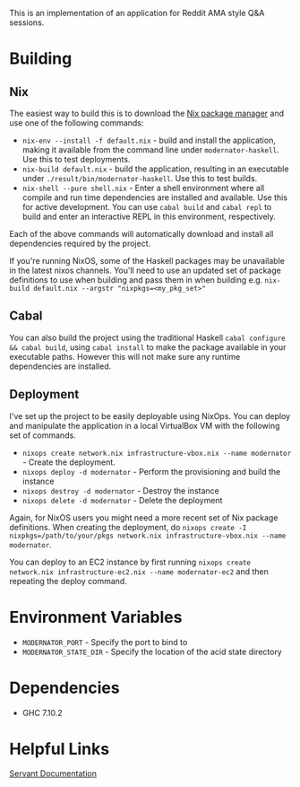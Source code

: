 This is an implementation of an application for Reddit AMA style Q&A sessions.

# Building

## Nix
The easiest way to build this is to download the [Nix package
manager](http://nixos.org/nix/) and use one of the following commands:

* `nix-env --install -f default.nix` - build and install the application, making
  it available from the command line under `modernator-haskell`. Use this to
  test deployments.
* `nix-build default.nix` - build the application, resulting in an executable
  under `./result/bin/modernator-haskell`. Use this to test builds.
* `nix-shell --pure shell.nix` - Enter a shell environment where all compile and
  run time dependencies are installed and available. Use this for active
  development. You can use `cabal build` and `cabal repl` to build and enter an
  interactive REPL in this environment, respectively.

Each of the above commands will automatically download and install all
dependencies required by the project.

If you're running NixOS, some of the Haskell packages may be unavailable in the
latest nixos channels. You'll need to use an updated set of package definitions
to use when building and pass them in when building e.g. `nix-build default.nix
--argstr "nixpkgs=<my_pkg_set>"`

## Cabal
You can also build the project using the traditional Haskell `cabal configure &&
cabal build`, using `cabal install` to make the package available in your
executable paths. However this will not make sure any runtime dependencies are
installed.

## Deployment
I've set up the project to be easily deployable using NixOps. You can deploy and
manipulate the application in a local VirtualBox VM with the following set of
commands.

* `nixops create network.nix infrastructure-vbox.nix --name modernator` - Create
  the deployment.
* `nixops deploy -d modernator` - Perform the provisioning and build the
  instance
* `nixops destroy -d modernator` - Destroy the instance
* `nixops delete -d modernator` - Delete the deployment

Again, for NixOS users you might need a more recent set of Nix package
definitions. When creating the deployment, do `nixops create -I
nixpkgs=/path/to/your/pkgs network.nix infrastructure-vbox.nix --name
modernator`.

You can deploy to an EC2 instance by first running `nixops create network.nix
infrastructure-ec2.nix --name modernator-ec2` and then repeating the deploy
command.

# Environment Variables

* `MODERNATOR_PORT` - Specify the port to bind to
* `MODERNATOR_STATE_DIR` - Specify the location of the acid state directory

# Dependencies

* GHC 7.10.2

# Helpful Links
[Servant Documentation](http://haskell-servant.readthedocs.io/en/stable/)

